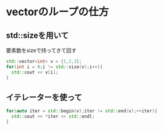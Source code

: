 # vectorのループの仕方

## std::sizeを用いて

要素数をsizeで持ってきて回す

```cpp
std::vector<int> v = {1,2,3};
for(int i = 0;i != std::size(v);i++){
  std::cout << v[i];
}
```

## イテレーターを使って

```cpp
for(auto iter = std::begin(v);iter != std::end(v);++iter){
  std::cout << *iter << std::endl;
}
```
  
